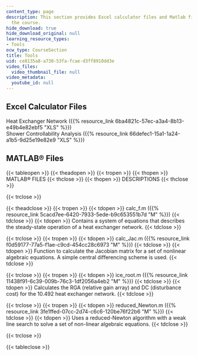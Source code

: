 ```yaml
---
content_type: page
description: This section provides Excel calculator files and Matlab files used for
  the course.
hide_download: true
hide_download_original: null
learning_resource_types:
- Tools
ocw_type: CourseSection
title: Tools
uid: ce8135a8-a730-53fa-fcae-d3ff8910dd3e
video_files:
  video_thumbnail_file: null
video_metadata:
  youtube_id: null
---
```


Excel Calculator Files
----------------------

Heat Exchanger Network ({{% resource_link 6ba4821c-57ec-a3a4-8b13-e49b4e82ebf5 "XLS" %}})  
Shower Controllability Analysis ({{% resource_link 66defec1-15a1-1a24-a1b5-9d25e19e82e9 "XLS" %}})

MATLAB® Files
-------------

{{< tableopen >}}
{{< theadopen >}}
{{< tropen >}}
{{< thopen >}}
MATLAB® FILES
{{< thclose >}}
{{< thopen >}}
DESCRIPTIONS
{{< thclose >}}

{{< trclose >}}

{{< theadclose >}}
{{< tropen >}}
{{< tdopen >}}
calc\_f.m ({{% resource_link 5cacd7ee-6420-7933-5ede-b9c653551b7d "M" %}})
{{< tdclose >}}
{{< tdopen >}}
Contains a system of equations that describes the steady-state operation of a heat exchanger network.
{{< tdclose >}}

{{< trclose >}}
{{< tropen >}}
{{< tdopen >}}
calc\_Jac.m ({{% resource_link f0d59177-77a5-f1ae-c9cd-454cc28c6973 "M" %}})
{{< tdclose >}}
{{< tdopen >}}
Function to calculate the Jacobian matrix for a set of nonlinear algebraic equations. A simple central differencing scheme is used.
{{< tdclose >}}

{{< trclose >}}
{{< tropen >}}
{{< tdopen >}}
ice\_root.m ({{% resource_link 11438f91-6c39-009b-76c3-1df2056a4eb2 "M" %}})
{{< tdclose >}}
{{< tdopen >}}
Calculates the RGA (relative gain array) and DC (disturbance cost) for the 10.492 heat exchanger network.
{{< tdclose >}}

{{< trclose >}}
{{< tropen >}}
{{< tdopen >}}
reduced\_Newton.m ({{% resource_link 3fe1ffed-07cc-2d74-c6c6-120be76f22b6 "M" %}})
{{< tdclose >}}
{{< tdopen >}}
Uses a reduced-Newton algorithm with a weak line search to solve a set of non-linear algebraic equations.
{{< tdclose >}}

{{< trclose >}}

{{< tableclose >}}